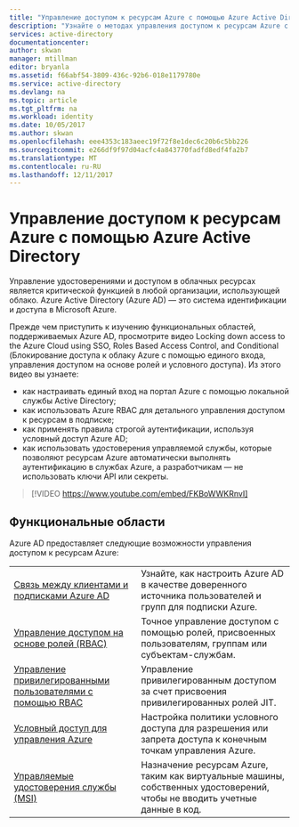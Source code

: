```yaml
---
title: "Управление доступом к ресурсам Azure с помощью Azure Active Directory"
description: "Узнайте о методах управления доступом к ресурсам Azure с помощью различных возможностей Azure Active Directory."
services: active-directory
documentationcenter: 
author: skwan
manager: mtillman
editor: bryanla
ms.assetid: f66abf54-3809-436c-92b6-018e1179780e
ms.service: active-directory
ms.devlang: na
ms.topic: article
ms.tgt_pltfrm: na
ms.workload: identity
ms.date: 10/05/2017
ms.author: skwan
ms.openlocfilehash: eee4353c183aeec19f72f8e1dec6c20b6c5bb226
ms.sourcegitcommit: e266df9f97d04acfc4a843770fadfd8edf4fa2b7
ms.translationtype: MT
ms.contentlocale: ru-RU
ms.lasthandoff: 12/11/2017
---
```

# <a name="manage-access-to-azure-resources-with-azure-active-directory"></a>Управление доступом к ресурсам Azure с помощью Azure Active Directory

Управление удостоверениями и доступом в облачных ресурсах является критической функцией в любой организации, использующей облако. Azure Active Directory (Azure AD) — это система идентификации и доступа в Microsoft Azure.  

Прежде чем приступить к изучению функциональных областей, поддерживаемых Azure AD, просмотрите видео Locking down access to the Azure Cloud using SSO, Roles Based Access Control, and Conditional (Блокирование доступа к облаку Azure с помощью единого входа, управления доступом на основе ролей и условного доступа). Из этого видео вы узнаете:

- как настраивать единый вход на портал Azure с помощью локальной службы Active Directory;
- как использовать Azure RBAC для детального управления доступом к ресурсам в подписке;
- как применять правила строгой аутентификации, используя условный доступ Azure AD;
- как использовать удостоверения управляемой службы, которые позволяют ресурсам Azure автоматически выполнять аутентификацию в службах Azure, а разработчикам — не использовать ключи API или секреты.

> [!VIDEO https://www.youtube.com/embed/FKBoWWKRnvI]

## <a name="feature-areas"></a>Функциональные области
Azure AD предоставляет следующие возможности управления доступом к ресурсам Azure:

|||
|---|---|
| [Связь между клиентами и подписками Azure AD](active-directory-understanding-resource-access.md) | Узнайте, как настроить Azure AD в качестве доверенного источника пользователей и групп для подписки Azure. |
| [Управление доступом на основе ролей (RBAC)](role-based-access-control-what-is.md) | Точное управление доступом с помощью ролей, присвоенных пользователям, группам или субъектам-службам. |
| [Управление привилегированными пользователями с помощью RBAC](pim-azure-resource.md) | Управление привилегированным доступом за счет присвоения привилегированных ролей JIT. |
| [Условный доступ для управления Azure](conditional-access-azure-management.md) | Настройка политики условного доступа для разрешения или запрета доступа к конечным точкам управления Azure. |
| [Управляемые удостоверения службы (MSI)](msi-overview.md) | Назначение ресурсам Azure, таким как виртуальные машины, собственных удостоверений, чтобы не вводить учетные данные в код. |

 